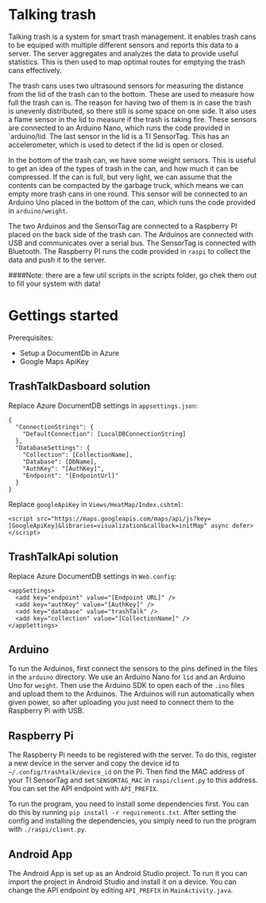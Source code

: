 Talking trash
=============

Talking trash is a system for smart trash management. It enables trash cans to
be equiped with multiple different sensors and reports this data to a server.
The server aggregates and analyzes the data to provide useful statistics.
This is then used to map optimal routes for emptying the trash cans
effectively.

The trash cans uses two ultrasound sensors for measuring the distance from the
lid of the trash can to the bottom. These are used to measure how full the
trash can is. The reason for having two of them is in case the trash is
unevenly distributed, so there still is some space on one side. It also uses a
flame sensor in the lid to measure if the trash is taking fire. These sensors
are connected to an Arduino Nano, which runs the code provided in
`arduino/lid. The last sensor in the lid is a TI SensorTag. This has an
accelerometer, which is used to detect if the lid is open or closed.

In the bottom of the trash can, we have some weight sensors. This is useful to
get an idea of the types of trash in the can, and how much it can be
compressed. If the can is full, but very light, we can assume that the
contents can be compacted by the garbage truck, which means we can empty more
trash cans in one round. This sensor will be connected to an Arduino Uno
placed in the bottom of the can, which runs the code provided in
`arduino/weight`.

The two Arduinos and the SensorTag are connected to a Raspberry PI placed on
the back side of the trash can. The Arduinos are connected with USB and
communicates over a serial bus. The SensorTag is connected with Bluetooth. The
Raspberry PI runs the code provided in `raspi` to collect the data and push
it to the server.

####Note: there are a few util scripts in the scripts folder, go chek them out to fill your system with data!

Gettings started
================

Prerequisites:
* Setup a DocumentDb in Azure
* Google Maps ApiKey


TrashTalkDasboard solution
--------------------------

Replace Azure DocumentDB settings in `appsettings.json`:

```
{
  "ConnectionStrings": {
    "DefaultConnection": [LocalDBConnectionString]
  },
  "DatabaseSettings": {
    "Collection": [CollectionName],
    "Database": [DbName],
    "AuthKey": "[AuthKey]",
    "Endpoint": "[EndpointUrl]"
  }
}
```

Replace `googleApiKey` in `Views/HeatMap/Index.cshtml`:

```
<script src="https://maps.googleapis.com/maps/api/js?key=[GoogleApiKey]&libraries=visualization&callback=initMap" async defer></script>
```

TrashTalkApi solution
---------------------

Replace Azure DocumentDB settings in `Web.config`:

```
<appSettings>
  <add key="endpoint" value="[Endpoint URL]" />
  <add key="authKey" value="[AuthKey]" />
  <add key="database" value="trashTalk" />
  <add key="collection" value="[CollectionName]" />
</appSettings>
```


Arduino
-------

To run the Arduinos, first connect the sensors to the pins defined in the
files in the `arduino` directory. We use an Arduino Nano for `lid` and an
Arduino Uno for `weight`. Then use the Arduino SDK to open each of the `.ino`
files and upload them to the Arduinos. The Arduinos will run automatically
when given power, so after uploading you just need to connect them to the
Raspberry Pi with USB.


Raspberry Pi
------------

The Raspberry Pi needs to be registered with the server. To do this, register
a new device in the server and copy the device id to
`~/.config/trashtalk/device_id` on the Pi. Then find the MAC address of your
TI SensorTag and set `SENSORTAG_MAC` in `raspi/client.py` to this address. You
can set the API endpoint with `API_PREFIX`.

To run the program, you need to install some dependencies first. You can do
this by running `pip install -r requirements.txt`. After setting the config
and installing the dependencies, you simply need to run the program with
`./raspi/client.py`.


Android App
-----------

The Android App is set up as an Android Studio project. To run it you can
import the project in Android Studio and install it on a device. You can
change the API endpoint by editing `API_PREFIX` in `MainActivity.java`.
